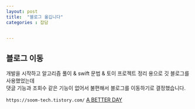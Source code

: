 ```yaml
---
layout: post
title:  "블로그 옮깁니다"
categories : 잡담
  

---
```


## 블로그 이동

개발을 시작하고 알고리즘 풀이 & swift 문법 & 토이 프로젝트 정리 용으로 깃 블로그를 사용했었는데   
댓글 기능과 조회수 같은 기능이 없어서 불편해서 블로그를 이동하기로 결정했습니다.    

```https://soom-tech.tistory.com/```
[A BETTER DAY](https://soom-tech.tistory.com)   
